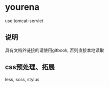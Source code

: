 # yourena
use tomcat-servlet

## 说明
具有文档外链接的请使用gitbook, 否则直接本地读取

## css预处理、拓展    
less, scss, stylus